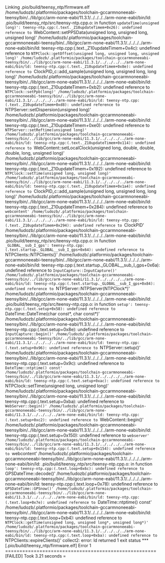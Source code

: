 Linking .pio/build/teensy_ntp/firmware.elf
/home/ludozb/.platformio/packages/toolchain-gccarmnoneeabi-teensy/bin/../lib/gcc/arm-none-eabi/11.3.1/../../../../arm-none-eabi/bin/ld: .pio/build/teensy_ntp/src/teensy-ntp.cpp.o: in function `updateTime(unsigned long)':
teensy-ntp.cpp:(.text._Z10updateTimem+0x26): undefined reference to `WebContent::setPPSData(unsigned long, unsigned long, unsigned long)'
/home/ludozb/.platformio/packages/toolchain-gccarmnoneeabi-teensy/bin/../lib/gcc/arm-none-eabi/11.3.1/../../../../arm-none-eabi/bin/ld: teensy-ntp.cpp:(.text._Z10updateTimem+0x4c): undefined reference to `NTPClock::getOffset(unsigned long, unsigned long, unsigned long)'
/home/ludozb/.platformio/packages/toolchain-gccarmnoneeabi-teensy/bin/../lib/gcc/arm-none-eabi/11.3.1/../../../../arm-none-eabi/bin/ld: teensy-ntp.cpp:(.text._Z10updateTimem+0x8e): undefined reference to `ClockPID_c::add_sample(unsigned long, unsigned long, long long)'
/home/ludozb/.platformio/packages/toolchain-gccarmnoneeabi-teensy/bin/../lib/gcc/arm-none-eabi/11.3.1/../../../../arm-none-eabi/bin/ld: teensy-ntp.cpp:(.text._Z10updateTimem+0xb2): undefined reference to `NTPClock::setPpb(long)'
/home/ludozb/.platformio/packages/toolchain-gccarmnoneeabi-teensy/bin/../lib/gcc/arm-none-eabi/11.3.1/../../../../arm-none-eabi/bin/ld: teensy-ntp.cpp:(.text._Z10updateTimem+0xd8): undefined reference to `NTPServer::setDispersion(unsigned long)'
/home/ludozb/.platformio/packages/toolchain-gccarmnoneeabi-teensy/bin/../lib/gcc/arm-none-eabi/11.3.1/../../../../arm-none-eabi/bin/ld: teensy-ntp.cpp:(.text._Z10updateTimem+0xe0): undefined reference to `NTPServer::setReftime(unsigned long)'
/home/ludozb/.platformio/packages/toolchain-gccarmnoneeabi-teensy/bin/../lib/gcc/arm-none-eabi/11.3.1/../../../../arm-none-eabi/bin/ld: teensy-ntp.cpp:(.text._Z10updateTimem+0x114): undefined reference to `WebContent::setLocalClock(unsigned long, double, double, double, long, unsigned long)'
/home/ludozb/.platformio/packages/toolchain-gccarmnoneeabi-teensy/bin/../lib/gcc/arm-none-eabi/11.3.1/../../../../arm-none-eabi/bin/ld: teensy-ntp.cpp:(.text._Z10updateTimem+0x192): undefined reference to `NTPClock::setTime(unsigned long, unsigned long)'
/home/ludozb/.platformio/packages/toolchain-gccarmnoneeabi-teensy/bin/../lib/gcc/arm-none-eabi/11.3.1/../../../../arm-none-eabi/bin/ld: teensy-ntp.cpp:(.text._Z10updateTimem+0x1a4): undefined reference to `ClockPID_c::add_sample(unsigned long, unsigned long, long long)'
/home/ludozb/.platformio/packages/toolchain-gccarmnoneeabi-teensy/bin/../lib/gcc/arm-none-eabi/11.3.1/../../../../arm-none-eabi/bin/ld: teensy-ntp.cpp:(.text._Z10updateTimem+0x284): undefined reference to `webcontent'
/home/ludozb/.platformio/packages/toolchain-gccarmnoneeabi-teensy/bin/../lib/gcc/arm-none-eabi/11.3.1/../../../../arm-none-eabi/bin/ld: teensy-ntp.cpp:(.text._Z10updateTimem+0x294): undefined reference to `ClockPID'
/home/ludozb/.platformio/packages/toolchain-gccarmnoneeabi-teensy/bin/../lib/gcc/arm-none-eabi/11.3.1/../../../../arm-none-eabi/bin/ld: .pio/build/teensy_ntp/src/teensy-ntp.cpp.o: in function `_GLOBAL__sub_I_gps':
teensy-ntp.cpp:(.text.startup._GLOBAL__sub_I_gps+0x64): undefined reference to `NTPClients::NTPClients()'
/home/ludozb/.platformio/packages/toolchain-gccarmnoneeabi-teensy/bin/../lib/gcc/arm-none-eabi/11.3.1/../../../../arm-none-eabi/bin/ld: teensy-ntp.cpp:(.text.startup._GLOBAL__sub_I_gps+0x6a): undefined reference to `InputCapture::InputCapture()'
/home/ludozb/.platformio/packages/toolchain-gccarmnoneeabi-teensy/bin/../lib/gcc/arm-none-eabi/11.3.1/../../../../arm-none-eabi/bin/ld: teensy-ntp.cpp:(.text.startup._GLOBAL__sub_I_gps+0x84): undefined reference to `NTPServer::NTPServer(NTPClock*)'
/home/ludozb/.platformio/packages/toolchain-gccarmnoneeabi-teensy/bin/../lib/gcc/arm-none-eabi/11.3.1/../../../../arm-none-eabi/bin/ld: .pio/build/teensy_ntp/src/teensy-ntp.cpp.o: in function `setup':
teensy-ntp.cpp:(.text.setup+0x58): undefined reference to `DateTime::DateTime(char const*, char const*)'
/home/ludozb/.platformio/packages/toolchain-gccarmnoneeabi-teensy/bin/../lib/gcc/arm-none-eabi/11.3.1/../../../../arm-none-eabi/bin/ld: teensy-ntp.cpp:(.text.setup+0x8e): undefined reference to `InputCapture::begin()'
/home/ludozb/.platformio/packages/toolchain-gccarmnoneeabi-teensy/bin/../lib/gcc/arm-none-eabi/11.3.1/../../../../arm-none-eabi/bin/ld: teensy-ntp.cpp:(.text.setup+0x96): undefined reference to `NTPServer::setup()'
/home/ludozb/.platformio/packages/toolchain-gccarmnoneeabi-teensy/bin/../lib/gcc/arm-none-eabi/11.3.1/../../../../arm-none-eabi/bin/ld: teensy-ntp.cpp:(.text.setup+0x9c): undefined reference to `DateTime::ntptime() const'
/home/ludozb/.platformio/packages/toolchain-gccarmnoneeabi-teensy/bin/../lib/gcc/arm-none-eabi/11.3.1/../../../../arm-none-eabi/bin/ld: teensy-ntp.cpp:(.text.setup+0xac): undefined reference to `NTPClock::setTime(unsigned long, unsigned long)'
/home/ludozb/.platformio/packages/toolchain-gccarmnoneeabi-teensy/bin/../lib/gcc/arm-none-eabi/11.3.1/../../../../arm-none-eabi/bin/ld: teensy-ntp.cpp:(.text.setup+0xba): undefined reference to `WebServer::begin()'
/home/ludozb/.platformio/packages/toolchain-gccarmnoneeabi-teensy/bin/../lib/gcc/arm-none-eabi/11.3.1/../../../../arm-none-eabi/bin/ld: teensy-ntp.cpp:(.text.setup+0xc2): undefined reference to `WebContent::begin()'
/home/ludozb/.platformio/packages/toolchain-gccarmnoneeabi-teensy/bin/../lib/gcc/arm-none-eabi/11.3.1/../../../../arm-none-eabi/bin/ld: teensy-ntp.cpp:(.text.setup+0x150): undefined reference to `webserver'
/home/ludozb/.platformio/packages/toolchain-gccarmnoneeabi-teensy/bin/../lib/gcc/arm-none-eabi/11.3.1/../../../../arm-none-eabi/bin/ld: teensy-ntp.cpp:(.text.setup+0x154): undefined reference to `webcontent'
/home/ludozb/.platformio/packages/toolchain-gccarmnoneeabi-teensy/bin/../lib/gcc/arm-none-eabi/11.3.1/../../../../arm-none-eabi/bin/ld: .pio/build/teensy_ntp/src/teensy-ntp.cpp.o: in function `loop':
teensy-ntp.cpp:(.text.loop+0x6c): undefined reference to `GPSDateTime::decode()'
/home/ludozb/.platformio/packages/toolchain-gccarmnoneeabi-teensy/bin/../lib/gcc/arm-none-eabi/11.3.1/../../../../arm-none-eabi/bin/ld: teensy-ntp.cpp:(.text.loop+0x78): undefined reference to `GPSDateTime::GPSnow()'
/home/ludozb/.platformio/packages/toolchain-gccarmnoneeabi-teensy/bin/../lib/gcc/arm-none-eabi/11.3.1/../../../../arm-none-eabi/bin/ld: teensy-ntp.cpp:(.text.loop+0x7e): undefined reference to `DateTime::ntptime() const'
/home/ludozb/.platformio/packages/toolchain-gccarmnoneeabi-teensy/bin/../lib/gcc/arm-none-eabi/11.3.1/../../../../arm-none-eabi/bin/ld: teensy-ntp.cpp:(.text.loop+0xb4): undefined reference to `NTPClock::getTime(unsigned long, unsigned long*, unsigned long*)'
/home/ludozb/.platformio/packages/toolchain-gccarmnoneeabi-teensy/bin/../lib/gcc/arm-none-eabi/11.3.1/../../../../arm-none-eabi/bin/ld: teensy-ntp.cpp:(.text.loop+0xba): undefined reference to `NTPClients::expireClients()'
collect2: error: ld returned 1 exit status
*** [.pio/build/teensy_ntp/firmware.elf] Error 1
===================================================== [FAILED] Took 3.21 seconds =
